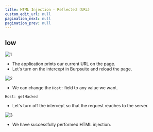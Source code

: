 ```yaml
---
title: HTML Injection - Reflected (URL)
custom_edit_url: null
pagination_next: null
pagination_prev: null
---
```


## low

![1](https://github.com/Knign/Write-ups/assets/110326359/c3530907-5c72-418d-802d-f8e2a9621f54)

- The application prints our current URL on the page.
- Let's turn on the intercept in Burpsuite and reload the page.

![2](https://github.com/Knign/Write-ups/assets/110326359/1c152d44-c43a-4d1b-88ab-cfb97ee656cf)

- We can change the `Host:` field to any value we want.
```
Host: getHacked
```
- Let's turn off the intercept so that the request reaches to the server.

![3](https://github.com/Knign/Write-ups/assets/110326359/1c07dac4-c3ca-48f2-8cab-c3fb78c7b73a)

- We have successfully performed HTML injection.
